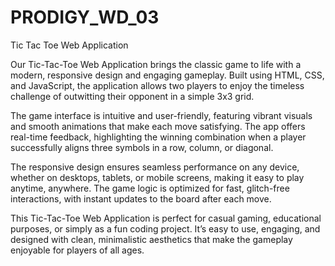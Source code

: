 # PRODIGY_WD_03
Tic Tac Toe Web Application

Our Tic-Tac-Toe Web Application brings the classic game to life with a modern, responsive design and engaging gameplay. Built using HTML, CSS, and JavaScript, the application allows two players to enjoy the timeless challenge of outwitting their opponent in a simple 3x3 grid.

The game interface is intuitive and user-friendly, featuring vibrant visuals and smooth animations that make each move satisfying. The app offers real-time feedback, highlighting the winning combination when a player successfully aligns three symbols in a row, column, or diagonal.

The responsive design ensures seamless performance on any device, whether on desktops, tablets, or mobile screens, making it easy to play anytime, anywhere. The game logic is optimized for fast, glitch-free interactions, with instant updates to the board after each move.

This Tic-Tac-Toe Web Application is perfect for casual gaming, educational purposes, or simply as a fun coding project. It’s easy to use, engaging, and designed with clean, minimalistic aesthetics that make the gameplay enjoyable for players of all ages.
